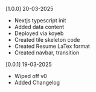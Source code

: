 [1.0.0] 20-03-2025
* Nextjs typescript init
* Added data content
* Deployed via koyeb
* Created tile skeleton code
* Created Resume LaTex format
* Created navbar, transition

[0.0.1] 19-03-2025
* Wiped off v0
* Added Changelog